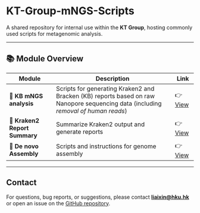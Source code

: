 # KT-Group-mNGS-Scripts

A shared repository for internal use within the **KT Group**, hosting commonly used scripts for metagenomic analysis.

---

## 📚 Module Overview

| Module                    | Description                                       | Link |
|---------------------------|---------------------------------------------------|------|
| **🧩 KB mNGS analysis** | Scripts for generating Kraken2 and Bracken (KB) reports based on raw Nanopore sequencing data (including *removal of human reads*) |👉 [View](https://github.com/rhodacyleung/mNGS) |
| **📁 Kraken2 Report Summary**| Summarize Kraken2 output and generate reports     |👉 [View](https://github.com/Sinceter/Microbial-Clinical-Report?tab=readme-ov-file#kraken2-style-reports-summary) |
| **🧬 De novo Assembly**      | Scripts and instructions for genome assembly      |👉 [View](https://github.com/Sinceter/KT-Group-mNGS-Scripts/blob/main/De_novo_assembly/README.md) |

---


## Contact

For questions, bug reports, or suggestions, please contact **liaixin@hku.hk** or open an issue on the [GitHub repository](https://github.com/Sinceter/KT-Group-mNGS-Scripts).

